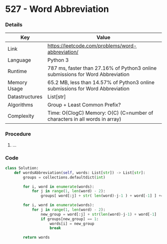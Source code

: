 # 527 - Word Abbreviation

### Details

| Key | Value |
| --- | ----- |
| Link | https://leetcode.com/problems/word-abbreviation/
| Language | Python 3
| Runtime | 787 ms, faster than 27.16% of Python3 online submissions for Word Abbreviation
| Memory Usage | 65.2 MB, less than 14.57% of Python3 online submissions for Word Abbreviation
| Datastructures | List[str]
| Algorithms | Group + Least Common Prefix?
| Complexity | Time: O(ClogC) Memory: O(C) (C=number of characters in all words in array)

### Procedure

1. ...

### Code

```python
class Solution:
    def wordsAbbreviation(self, words: List[str]) -> List[str]:
        groups = collections.defaultdict(int)
        
        for i, word in enumerate(words):
            for j in range(1, len(word) - 2):
                groups[ word[:j] + str( len(word)-j-1 ) + word[-1] ] += 1
        
        for i, word in enumerate(words):
            for j in range(1, len(word) - 2):
                new_group = word[:j] + str(len(word)-j-1) + word[-1]
                if groups[new_group] == 1:
                    words[i] = new_group
                    break
        
        return words
```
